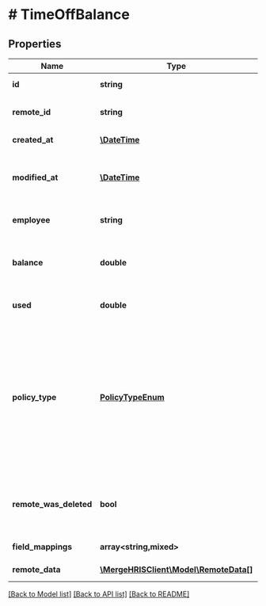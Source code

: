 # # TimeOffBalance

## Properties

Name | Type | Description | Notes
------------ | ------------- | ------------- | -------------
**id** | **string** |  | [optional] [readonly]
**remote_id** | **string** | The third-party API ID of the matching object. | [optional]
**created_at** | [**\DateTime**](\DateTime.md) |  | [optional] [readonly]
**modified_at** | [**\DateTime**](\DateTime.md) | This is the datetime that this object was last updated by Merge | [optional] [readonly]
**employee** | **string** | The employee the balance belongs to. | [optional]
**balance** | **double** | The current remaining PTO balance, always measured in terms of hours. | [optional]
**used** | **double** | The amount of PTO used in terms of hours. | [optional]
**policy_type** | [**PolicyTypeEnum**](PolicyTypeEnum.md) | The policy type of this time off balance.  * &#x60;VACATION&#x60; - VACATION * &#x60;SICK&#x60; - SICK * &#x60;PERSONAL&#x60; - PERSONAL * &#x60;JURY_DUTY&#x60; - JURY_DUTY * &#x60;VOLUNTEER&#x60; - VOLUNTEER * &#x60;BEREAVEMENT&#x60; - BEREAVEMENT | [optional]
**remote_was_deleted** | **bool** | Indicates whether or not this object has been deleted in the third party platform. | [optional] [readonly]
**field_mappings** | **array<string,mixed>** |  | [optional] [readonly]
**remote_data** | [**\MergeHRISClient\Model\RemoteData[]**](RemoteData.md) |  | [optional] [readonly]

[[Back to Model list]](../../README.md#models) [[Back to API list]](../../README.md#endpoints) [[Back to README]](../../README.md)
